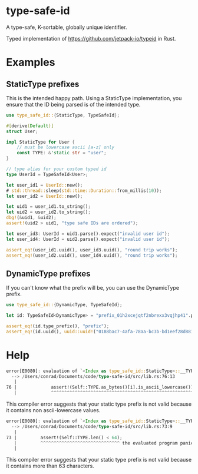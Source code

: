 # type-safe-id

A type-safe, K-sortable, globally unique identifier.

Typed implementation of <https://github.com/jetpack-io/typeid> in Rust.

# Examples

## StaticType prefixes

This is the intended happy path. Using a StaticType implementation, you ensure
that the ID being parsed is of the intended type.

```rust
use type_safe_id::{StaticType, TypeSafeId};

#[derive(Default)]
struct User;

impl StaticType for User {
    // must be lowercase ascii [a-z] only
    const TYPE: &'static str = "user";
}

// type alias for your custom typed id
type UserId = TypeSafeId<User>;

let user_id1 = UserId::new();
# std::thread::sleep(std::time::Duration::from_millis(10));
let user_id2 = UserId::new();

let uid1 = user_id1.to_string();
let uid2 = user_id2.to_string();
dbg!(&uid1, &uid2);
assert!(uid2 > uid1, "type safe IDs are ordered");

let user_id3: UserId = uid1.parse().expect("invalid user id");
let user_id4: UserId = uid2.parse().expect("invalid user id");

assert_eq!(user_id1.uuid(), user_id3.uuid(), "round trip works");
assert_eq!(user_id2.uuid(), user_id4.uuid(), "round trip works");
```

## DynamicType prefixes

If you can't know what the prefix will be, you can use the DynamicType prefix.

```rust
use type_safe_id::{DynamicType, TypeSafeId};

let id: TypeSafeId<DynamicType> = "prefix_01h2xcejqtf2nbrexx3vqjhp41".parse().unwrap();

assert_eq!(id.type_prefix(), "prefix");
assert_eq!(id.uuid(), uuid::uuid!("0188bac7-4afa-78aa-bc3b-bd1eef28d881"));
```

# Help

```rust
error[E0080]: evaluation of `<Index as type_safe_id::StaticType>::__TYPE_PREFIX_IS_VALID` failed
  --> /Users/conrad/Documents/code/type-safe-id/src/lib.rs:76:13
   |
76 |             assert!(Self::TYPE.as_bytes()[i].is_ascii_lowercase());
   |             ^^^^^^^^^^^^^^^^^^^^^^^^^^^^^^^^^^^^^^^^^^^^^^^^^^^^^^ the evaluated program panicked at 'assertion failed: Self::TYPE.as_bytes()[i].is_ascii_lowercase()', /Users/conrad/Documents/code/type-safe-id/src/lib.rs:76:13
```

This compiler error suggests that your static type prefix is not valid because it contains non ascii-lowercase values.

```rust
error[E0080]: evaluation of `<Index as type_safe_id::StaticType>::__TYPE_PREFIX_IS_VALID` failed
  --> /Users/conrad/Documents/code/type-safe-id/src/lib.rs:73:9
   |
73 |         assert!(Self::TYPE.len() < 64);
   |         ^^^^^^^^^^^^^^^^^^^^^^^^^^^^^^ the evaluated program panicked at 'assertion failed: Self::TYPE.len() < 64', /Users/conrad/Documents/code/type-safe-id/src/lib.rs:73:9
   |
```

This compiler error suggests that your static type prefix is not valid because it contains more than 63 characters.
